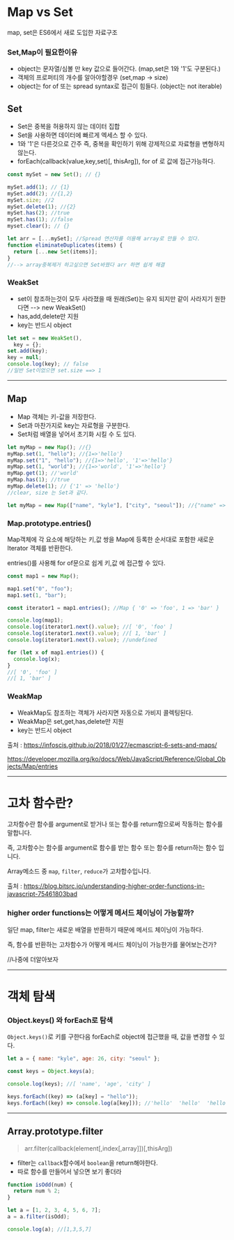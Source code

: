 # Map vs Set

map, set은 ES6에서 새로 도입한 자료구조

### Set,Map이 필요한이유

- object는 문자열/심볼 만 key 값으로 들어간다. (map,set은 1와 '1'도 구분된다.)
- 객체의 프로퍼티의 개수를 알아야할경우 (set,map -> size)
- object는 for of 또는 spread syntax로 접근이 힘들다. (object는 not iterable)

## Set

- Set은 중복을 허용하지 않는 데이터 집합
- Set을 사용하면 데이터에 빠르게 엑세스 할 수 있다.
- 1와 '1'은 다른것으로 간주 즉, 중복을 확인하기 위해 강제적으로 자료형을 변형하지 않는다.
- forEach(callback(value,key,set)[, thisArg]), for of 로 값에 접근가능하다.

```javascript
const mySet = new Set(); // {}

mySet.add(1); // {1}
mySet.add(2); //{1,2}
mySet.size; //2
mySet.delete(1); //{2}
mySet.has(2); //true
mySet.has(1); //false
myset.clear(); // {}

let arr = [...mySet]; //Spread 연산자를 이용해 array로 만들 수 있다.
function eliminateDuplicates(items) {
  return [...new Set(items)];
}
//--> array중복제거 하고싶으면 Set바꿨다 arr 하면 쉽게 해결
```

### WeakSet

- set이 참조하는것이 모두 사라졌을 때 원래(Set)는 유지 되지만 같이 사라지기 원한다면 --> new WeakSet()
- has,add,delete만 지원
- key는 반드시 object

```javascript
let set = new WeakSet(),
  key = {};
set.add(key);
key = null;
console.log(key); // false
//일반 Set이었으면 set.size ==> 1
```

---

## Map

- Map 객체는 키-값을 저장한다.
- Set과 마찬가지로 key는 자료형을 구분한다.
- Set처럼 배열을 넣어서 초기화 시킬 수 도 있다.

```javascript
let myMap = new Map(); //{}
myMap.set(1, "hello"); //{1=>'hello'}
myMap.set("1", "hello"); //{1=>'hello', '1'=>'hello'}
myMap.set(1, "world"); //{1=>'world', '1'=>'hello'}
myMap.get(1); //'world'
myMap.has(1); //true
myMap.delete(1); // {'1' => 'hello'}
//clear, size 는 Set과 같다.

let myMap = new Map(["name", "kyle"], ["city", "seoul"]); //{"name" => "kyle", "city" => "seoul"}
```

### Map.prototype.entries()

Map객체에 각 요소에 해당하는 키,값 쌍을 Map에 등록한 순서대로 포함한 새로운 Iterator 객체를 반환한다.

entries()를 사용해 for of문으로 쉽게 키,값 에 접근할 수 있다.

```javascript
const map1 = new Map();

map1.set("0", "foo");
map1.set(1, "bar");

const iterator1 = map1.entries(); //Map { '0' => 'foo', 1 => 'bar' }

console.log(map1);
console.log(iterator1.next().value); //[ '0', 'foo' ]
console.log(iterator1.next().value); //[ 1, 'bar' ]
console.log(iterator1.next().value); //undefined

for (let x of map1.entries()) {
  console.log(x);
}
//[ '0', 'foo' ]
//[ 1, 'bar' ]
```

### WeakMap

- WeakMap도 참조하는 객체가 사라지면 자동으로 가비지 콜렉팅된다.
- WeakMap은 set,get,has,delete만 지원
- key는 반드시 object

출처 : https://infoscis.github.io/2018/01/27/ecmascript-6-sets-and-maps/

https://developer.mozilla.org/ko/docs/Web/JavaScript/Reference/Global_Objects/Map/entries

---

# 고차 함수란?

고차함수란 함수를 argument로 받거나 또는 함수를 return함으로써 작동하는 함수를 말합니다.

즉, 고차함수는 함수를 argument로 함수를 받는 함수 또는 함수를 return하는 함수 입니다.

Array메소드 중 `map`, `filter`, `reduce`가 고차합수입니다.

출처 : https://blog.bitsrc.io/understanding-higher-order-functions-in-javascript-75461803bad

### higher order functions는 어떻게 메서드 체이닝이 가능할까?

일단 map, filter는 새로운 배열을 반환하기 때문에 메서드 체이닝이 가능하다.

즉, 함수를 반환하는 고차함수가 어떻게 메서드 체이닝이 가능한가를 물어보는건가?

//나중에 더알아보자

---

# 객체 탐색

### Object.keys() 와 forEach로 탐색

`Object.keys()`로 키를 구한다음 forEach로 object에 접근했을 때,
값을 변경할 수 있다.

```javascript
let a = { name: "kyle", age: 26, city: "seoul" };

const keys = Object.keys(a);

console.log(keys); //[ 'name', 'age', 'city' ]

keys.forEach((key) => (a[key] = "hello"));
keys.forEach((key) => console.log(a[key])); //'hello'  'hello'  'hello'
```

---

## Array.prototype.filter

> arr.filter(callback(element[,index[,array]])[,thisArg])

- filter는 `callback`함수에서 `boolean`을 return해야한다.
- 따로 함수를 만들어서 넣으면 보기 좋더라

```javascript
function isOdd(num) {
  return num % 2;
}

let a = [1, 2, 3, 4, 5, 6, 7];
a = a.filter(isOdd);

console.log(a); //[1,3,5,7]
```

